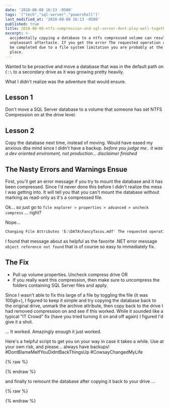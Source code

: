 ```yaml
---
date: '2018-08-08 16:13 -0500'
tags: '["tech","sql-server","powershell"]'
last_modified_at: '2018-08-08 16:13 -0500'
published: true
title: 2018-08-08-ntfs-compression-and-sql-server-dont-play-well-together
excerpt: >-
  accidentally copying a database to a ntfs compressed volume can result in some
  unpleasant aftertaste. If you get the error The requested operation could not
  be completed due to a file system limitation you are probably at the right
  place.
---
```

Wanted to be proactive and move a database that was in the default path on `C:\` to a secondary drive as it was growing pretty heavily. 

What I didn't realize was the adventure that would ensure. 

## Lesson 1
Don't move a SQL Server database to a volume that someone has set NTFS Compression on at the drive level.

## Lesson 2
Copy the database next time, instead of moving. Would have eased my anxious dba mind since I didn't have a backup. *before you judge me.. it was a dev oriented enviroment, not production... disclaimer finished*

## The Nasty Errors and Warnings Ensue
First, you'll get an error message if you try to mount the database and it has been compressed. Since I'd never done this before I didn't realize the mess I was getting into. It will tell you that you can't mount the database without marking as read-only as it's a compressed file.

Ok... so just go to `file explorer > properties > advanced > uncheck compress` ... right? 

Nope... 

```cmd
Changing File Attributes 'E:\DATA\FancyTacos.mdf' The requested operation could not be completed due to a file system limitation`
```

I found that message about as helpful as the favorite .NET error message `object reference not found` that is of course so easy to immediately fix.

## The Fix
- Pull up volume properties. Uncheck compress drive
OR
- If you really want this compression, then make sure to uncompress the folders containing SQL Server files and apply.

Since I wasn't able to fix this large of a file by toggling the file (it was 100gb+), I figured to keep it simple and try copying the database back to the original drive, unmark the archive attribute, then copy back to the drive I had removed compression on and see if this worked. While it sounded like a typical "IT Crowd" fix (have you tried turning it on and off again) I figured I'd give it a shot. 

... It worked. Amazingly enough it just worked.

Here's a helpful script to get you on your way in case it takes a while. Use at your own risk, and please... always have backups! #DontBlameMeIfYouDidntBackThingsUp #CowsayChangedMyLife

{% raw %}
<script src="https://gist.github.com/sheldonhull/c13eec8bbd570f762fd3834b19464465.js"></script>
{% endraw %}

and finally to remount the database after copying it back to your drive ...

{% raw %}
<script src="https://gist.github.com/sheldonhull/274861a17a7db002bddd55861b781719.js"></script>
{% endraw %}